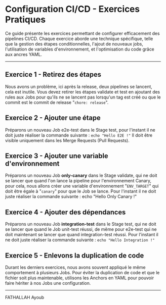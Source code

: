 
# Configuration CI/CD - Exercices Pratiques

Ce guide présente les exercices permettant de configurer efficacement des pipelines CI/CD. 
Chaque exercice aborde une technique spécifique, telle que la gestion des étapes conditionnelles, 
l'ajout de nouveaux jobs, l'utilisation de variables d'environnement, et l'optimisation du code grâce aux ancres YAML.

---

## Exercice 1 - Retirez des étapes

Nous avons un problème, ici après la release, deux pipelines se lancent, cela est inutile.
Vous devez retirer les étapes validate et test en ajoutant des rules aux Jobs pour qu'ils ne se lancent pas lorsqu'un tag est créé ou que le commit est le commit de release "`chore: release`".
 

## Exercice 2 - Ajouter une étape

Préparons un nouveau Job e2e-test dans le Stage test, pour l'instant il ne doit juste réaliser la commande suivante :
```echo "Hello E2E !"```
Il doit être visible uniquement dans les Merge Requests (Pull Requests).


## Exercice 3 - Ajouter une variable d'environnement

Préparons un nouveau Job __only-canary__ dans le Stage validate, qui ne doit se lancer que quand l'on lance la pipeline pour l'environnement Canary, pour cela, nous allons créer une variable d'environnement "`ENV_TARGET`" qui doit être égale à "`canary`" pour que le Job se lance.
Pour l'instant il ne doit juste réaliser la commande suivante :
echo "Hello Only Canary !"


## Exercice 4 - Ajouter des dépendances

Préparons un nouveau Job __integration-test__ dans le Stage test, qui ne doit se lancer que quand le Job unit-test réussi, de même pour e2e-test qui ne doit maintenant se lancer que quand integration-test réussi.
Pour l'instant il ne doit juste réaliser la commande suivante :
```echo "Hello Integration !"```


## Exercice 5 - Enlevons la duplication de code

Durant les derniers exercices, nous avons souvent appliqué le même comportement à plusieurs Jobs. Pour éviter la duplication de code et que le fichier soit plus maintenable, utilisons les Anchors en YAML pour pouvoir faire hériter à nos Jobs une configuration.

---

FATHALLAH Ayoub
